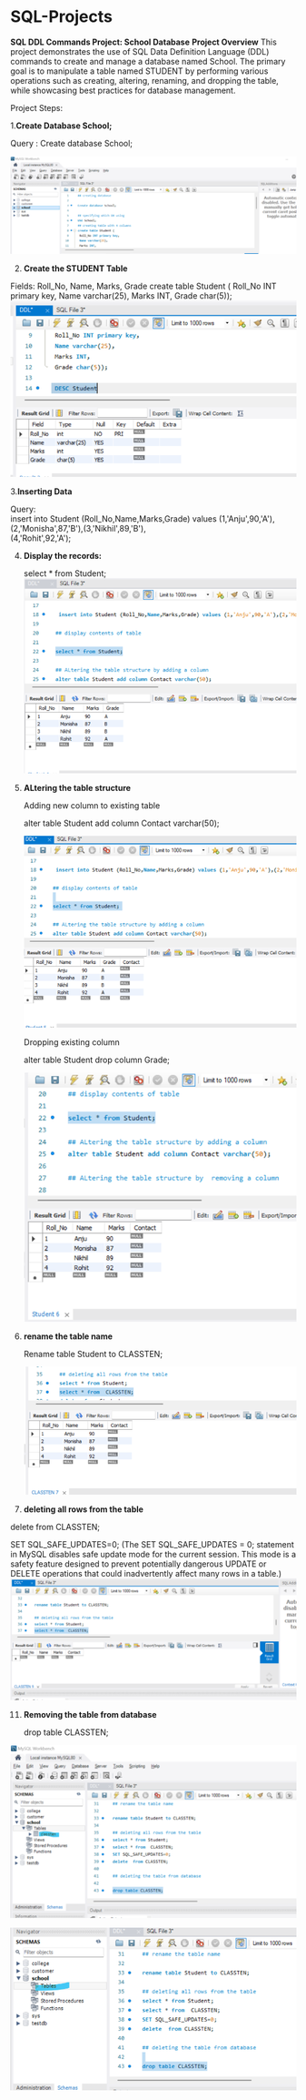 # SQL-Projects

**SQL DDL Commands Project: School Database**
**Project Overview**
This project demonstrates the use of SQL Data Definition Language (DDL) commands to create and manage a database named School. The primary goal is to manipulate a table named STUDENT by performing various operations such as creating, altering, renaming, and dropping the table, while showcasing best practices for database management.

Project Steps: 

1.**Create Database School;**

  Query : Create database School;

  ![SQL-Projects](https://github.com/Sarikav123/SQL-Projects/blob/main/dbcreation.png)
  
2. **Create the STUDENT Table**
   
  Fields: Roll_No, Name, Marks, Grade
   create table Student (
   Roll_No INT primary key,
   Name varchar(25),
   Marks INT,
   Grade char(5));
    ![SQL-Projects](https://github.com/Sarikav123/SQL-Projects/blob/main/desc_student.png)
    
3.**Inserting Data**

   Query:  
   insert into Student (Roll_No,Name,Marks,Grade) values (1,'Anju',90,'A'),(2,'Monisha',87,'B'),(3,'Nikhil',89,'B'),    
   (4,'Rohit',92,'A');
  
  
4. **Display the records:**
   
   select * from Student;
  ![SQL-Projects](https://github.com/Sarikav123/SQL-Projects/blob/main/with%20data%20select%20query.png)

6. **ALtering the table structure**
   
   Adding new column to existing table
   
   alter table Student add column Contact varchar(50);
   
   ![SQL-Projects](https://github.com/Sarikav123/SQL-Projects/blob/main/added%20new%20column%20Contact.png)
   
   Dropping existing column
   
    alter table Student drop column Grade;
   
   ![SQL-Projects](https://github.com/Sarikav123/SQL-Projects/blob/main/drop%20grade.png)
   
   
8. **rename the table name**
    
   Rename table Student to CLASSTEN;
   
   ![SQL-Projects](https://github.com/Sarikav123/SQL-Projects/blob/main/rename%20to%20Classten.png)
   
10. **deleting all rows from the table**
    
   delete  from CLASSTEN;
   
   SET SQL_SAFE_UPDATES=0;
   (The SET SQL_SAFE_UPDATES = 0; statement in MySQL disables safe update mode for the current session. This mode is a safety feature designed to prevent potentially dangerous UPDATE or DELETE operations that could inadvertently affect many rows in a table.)
   ![SQL-Projects](https://github.com/Sarikav123/SQL-Projects/blob/main/deleted%20the%20data%20from%20table.png)
   

11. **Removing the table from database**
    

    drop table CLASSTEN;

![SQL-Projects](https://github.com/Sarikav123/SQL-Projects/blob/main/before%20drop.png)

![SQL-Projects](https://github.com/Sarikav123/SQL-Projects/blob/main/after%20drop.png)


